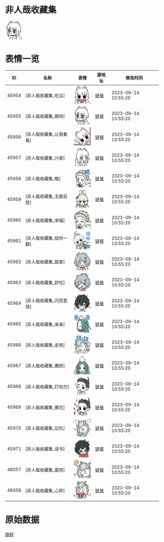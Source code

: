 # 非人哉收藏集

<img src="./cover.png" height="60" alt="cover" />

# 表情一览

|ID|名称|表情|源地址|修改时间|
|----|----|----|----|----|
|45954|[非人哉收藏集_吃瓜]|<img src="./pic/045954_%5B非人哉收藏集_吃瓜%5D.png" height="60" alt="吃瓜"/>|[链接](https://i0.hdslb.com/bfs/emote/4d0e79caef0611a32502abb6ed64b58f11ab28c1.png)|2023-09-14 10:55:20|
|45955|[非人哉收藏集_期待]|<img src="./pic/045955_%5B非人哉收藏集_期待%5D.png" height="60" alt="期待"/>|[链接](https://i0.hdslb.com/bfs/emote/1a1bb211b083e1dfc92449d4dd2c7766faedb16d.png)|2023-09-14 10:55:20|
|45956|[非人哉收藏集_让我看看]|<img src="./pic/045956_%5B非人哉收藏集_让我看看%5D.png" height="60" alt="让我看看"/>|[链接](https://i0.hdslb.com/bfs/emote/20cb586333be649e26fe322086b35ab139c1db1f.png)|2023-09-14 10:55:20|
|45957|[非人哉收藏集_兴奋]|<img src="./pic/045957_%5B非人哉收藏集_兴奋%5D.png" height="60" alt="兴奋"/>|[链接](https://i0.hdslb.com/bfs/emote/c2ee43f0460a2d11559fca9ab99c1797a2244ea7.png)|2023-09-14 10:55:20|
|45958|[非人哉收藏集_略]|<img src="./pic/045958_%5B非人哉收藏集_略%5D.png" height="60" alt="略"/>|[链接](https://i0.hdslb.com/bfs/emote/fb38274806eae53df6d97b9394af64ab8fcd0ef2.png)|2023-09-14 10:55:20|
|45959|[非人哉收藏集_无能狂怒]|<img src="./pic/045959_%5B非人哉收藏集_无能狂怒%5D.png" height="60" alt="无能狂怒"/>|[链接](https://i0.hdslb.com/bfs/emote/70430bfe6dffff224f222156cec081e046f41803.png)|2023-09-14 10:55:20|
|45960|[非人哉收藏集_幸福]|<img src="./pic/045960_%5B非人哉收藏集_幸福%5D.png" height="60" alt="幸福"/>|[链接](https://i0.hdslb.com/bfs/emote/6df6bbb08e30521295b773a40aa7d154cb98e2e1.png)|2023-09-14 10:55:20|
|45961|[非人哉收藏集_给你一脚]|<img src="./pic/045961_%5B非人哉收藏集_给你一脚%5D.png" height="60" alt="给你一脚"/>|[链接](https://i0.hdslb.com/bfs/emote/a90aa2000f25ae99790789339c2ccf6e963732b3.png)|2023-09-14 10:55:20|
|45962|[非人哉收藏集_鼓掌]|<img src="./pic/045962_%5B非人哉收藏集_鼓掌%5D.png" height="60" alt="鼓掌"/>|[链接](https://i0.hdslb.com/bfs/emote/311909cdbaf80b4cee6c57dbe68ae41a9791a53a.png)|2023-09-14 10:55:20|
|45963|[非人哉收藏集_好吃]|<img src="./pic/045963_%5B非人哉收藏集_好吃%5D.png" height="60" alt="好吃"/>|[链接](https://i0.hdslb.com/bfs/emote/54c76f0374acdd136ab7843c8846b461ea067fcb.png)|2023-09-14 10:55:20|
|45964|[非人哉收藏集_闪亮登场]|<img src="./pic/045964_%5B非人哉收藏集_闪亮登场%5D.png" height="60" alt="闪亮登场"/>|[链接](https://i0.hdslb.com/bfs/emote/4ef28ab39b9fded3dce6a40e5e1209d3023ff9e3.png)|2023-09-14 10:55:20|
|45965|[非人哉收藏集_亲亲]|<img src="./pic/045965_%5B非人哉收藏集_亲亲%5D.png" height="60" alt="亲亲"/>|[链接](https://i0.hdslb.com/bfs/emote/d19b082717bb5b5c8e6c4248c084d5104c65fa0f.png)|2023-09-14 10:55:20|
|45966|[非人哉收藏集_走啦]|<img src="./pic/045966_%5B非人哉收藏集_走啦%5D.png" height="60" alt="走啦"/>|[链接](https://i0.hdslb.com/bfs/emote/2225afbf3ff1f632b37cb3ea571a5b027e91f0d6.png)|2023-09-14 10:55:20|
|45967|[非人哉收藏集_撒娇]|<img src="./pic/045967_%5B非人哉收藏集_撒娇%5D.png" height="60" alt="撒娇"/>|[链接](https://i0.hdslb.com/bfs/emote/7e561f184f7b3a764824386591b1ffd4bed6e690.png)|2023-09-14 10:55:20|
|45968|[非人哉收藏集_打哈欠]|<img src="./pic/045968_%5B非人哉收藏集_打哈欠%5D.png" height="60" alt="打哈欠"/>|[链接](https://i0.hdslb.com/bfs/emote/156786706eccc3d6d331f7f562c2153855202d83.png)|2023-09-14 10:55:20|
|45969|[非人哉收藏集_撒花]|<img src="./pic/045969_%5B非人哉收藏集_撒花%5D.png" height="60" alt="撒花"/>|[链接](https://i0.hdslb.com/bfs/emote/cede1bc3465907d0b68849e755c6b1fce49b176a.png)|2023-09-14 10:55:20|
|45970|[非人哉收藏集_记仇]|<img src="./pic/045970_%5B非人哉收藏集_记仇%5D.png" height="60" alt="记仇"/>|[链接](https://i0.hdslb.com/bfs/emote/6850ada04669d5e69222d8c71bb01503070982af.png)|2023-09-14 10:55:20|
|45971|[非人哉收藏集_读书]|<img src="./pic/045971_%5B非人哉收藏集_读书%5D.png" height="60" alt="读书"/>|[链接](https://i0.hdslb.com/bfs/emote/23d64fb0038959f85585f9a17ecf5abfc20d4561.png)|2023-09-14 10:55:20|
|46057|[非人哉收藏集_震惊]|<img src="./pic/046057_%5B非人哉收藏集_震惊%5D.png" height="60" alt="震惊"/>|[链接](https://i0.hdslb.com/bfs/emote/0b4845cb7137b50d3280308bfbb0f03760a0ad07.png)|2023-09-14 10:55:20|
|46058|[非人哉收藏集_心碎]|<img src="./pic/046058_%5B非人哉收藏集_心碎%5D.png" height="60" alt="心碎"/>|[链接](https://i0.hdslb.com/bfs/emote/c3940af5b5212f08794f11b3eca1a22db3f7a2af.png)|2023-09-14 10:55:20|

# 原始数据

[跳转](./raw.json)

